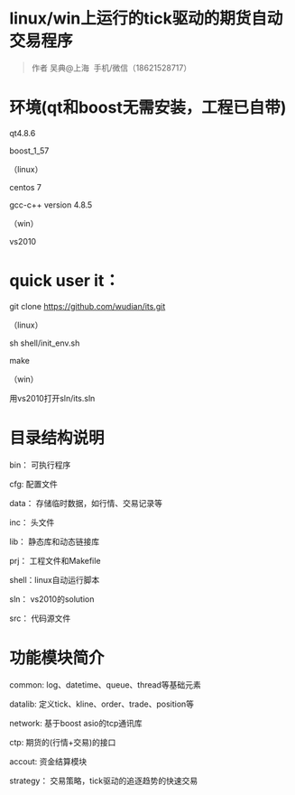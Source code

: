 # linux/win上运行的tick驱动的期货自动交易程序
> 作者 吴典@上海  手机/微信（18621528717）

# 环境(qt和boost无需安装，工程已自带)
qt4.8.6

boost_1_57

（linux）

centos 7 

gcc-c++ version 4.8.5

（win）

vs2010


# quick user it：
git clone https://github.com/wudian/its.git

（linux）

sh shell/init_env.sh

make

（win）

用vs2010打开sln/its.sln

# 目录结构说明
bin： 可执行程序

cfg: 配置文件

data： 存储临时数据，如行情、交易记录等

inc： 头文件

lib： 静态库和动态链接库

prj： 工程文件和Makefile

shell：linux自动运行脚本

sln： vs2010的solution

src： 代码源文件

# 功能模块简介
common: log、datetime、queue、thread等基础元素

datalib: 定义tick、kline、order、trade、position等

network: 基于boost asio的tcp通讯库

ctp: 期货的(行情+交易)的接口

accout: 资金结算模块

strategy： 交易策略，tick驱动的追逐趋势的快速交易

